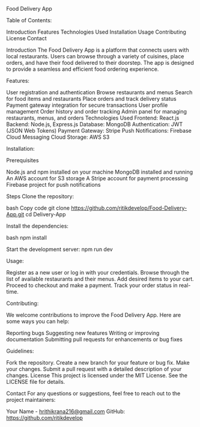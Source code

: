 Food Delivery App

Table of Contents: 

Introduction
Features
Technologies Used
Installation
Usage
Contributing
License
Contact

Introduction
The Food Delivery App is a platform that connects users with local restaurants. Users can browse through a variety of cuisines, place orders, and have their food delivered to their doorstep. The app is designed to provide a seamless and efficient food ordering experience.

Features:

User registration and authentication
Browse restaurants and menus
Search for food items and restaurants
Place orders and track delivery status
Payment gateway integration for secure transactions
User profile management
Order history and order tracking
Admin panel for managing restaurants, menus, and orders
Technologies Used
Frontend: React.js
Backend: Node.js, Express.js
Database: MongoDB
Authentication: JWT (JSON Web Tokens)
Payment Gateway: Stripe
Push Notifications: Firebase Cloud Messaging
Cloud Storage: AWS S3

Installation:

Prerequisites

Node.js and npm installed on your machine
MongoDB installed and running
An AWS account for S3 storage
A Stripe account for payment processing
Firebase project for push notifications

Steps
Clone the repository:

bash
Copy code
git clone https://github.com/ritikdevelop/Food-Delivery-App.git
cd Delivery-App


Install the dependencies:

bash
npm install

Start the development server:
npm run dev

Usage:

Register as a new user or log in with your credentials.
Browse through the list of available restaurants and their menus.
Add desired items to your cart.
Proceed to checkout and make a payment.
Track your order status in real-time.

Contributing:

We welcome contributions to improve the Food Delivery App. Here are some ways you can help:

Reporting bugs
Suggesting new features
Writing or improving documentation
Submitting pull requests for enhancements or bug fixes

Guidelines:

Fork the repository.
Create a new branch for your feature or bug fix.
Make your changes.
Submit a pull request with a detailed description of your changes.
License
This project is licensed under the MIT License. See the LICENSE file for details.

Contact
For any questions or suggestions, feel free to reach out to the project maintainers:

Your Name - hrithikrana216@gmail.com
GitHub: https://github.com/ritikdevelop
